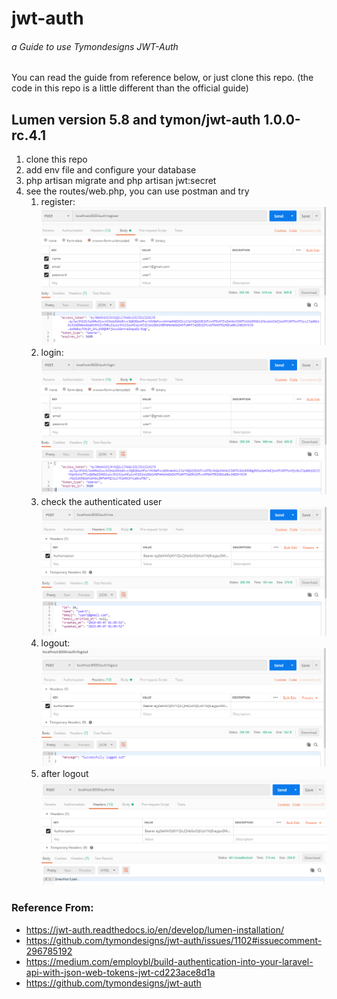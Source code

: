 # jwt-auth

###### a Guide to use Tymondesigns JWT-Auth
You can read the guide from reference below, or just clone this repo. 
(the code in this repo is a little different than the official guide) 

## Lumen version 5.8 and tymon/jwt-auth 1.0.0-rc.4.1

1. clone this repo
1. add env file and configure your database
1. php artisan migrate and php artisan jwt:secret
1. see the routes/web.php, you can use postman and try
   1. register: ![asdf](images/register.PNG)
   1. login: ![](images/login.PNG)
   1. check the authenticated user![](images/me.PNG)
   1. logout: ![](images/logout.PNG)
   1. after logout ![](images/after_logout.PNG)

### Reference From:
* https://jwt-auth.readthedocs.io/en/develop/lumen-installation/
* https://github.com/tymondesigns/jwt-auth/issues/1102#issuecomment-296785192
* https://medium.com/employbl/build-authentication-into-your-laravel-api-with-json-web-tokens-jwt-cd223ace8d1a
* https://github.com/tymondesigns/jwt-auth
